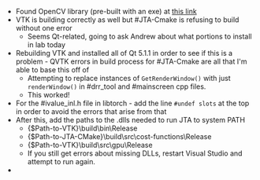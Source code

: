 - Found OpenCV library (pre-built with an exe) at [this link](https://sourceforge.net/projects/opencvlibrary/)
- VTK is building correctly as well but #JTA-Cmake is refusing to build without one error
	- Seems Qt-related, going to ask Andrew about what portions to install in lab today
- Rebuilding VTK and installed all of Qt 5.1.1 in order to see if this is a problem - QVTK errors in build process for #JTA-Cmake are all that I'm able to base this off of
	- Attempting to replace instances of `GetRenderWindow()` with just `renderWindow()` in #drr_tool and #mainscreen cpp files.
	- This worked!
- For the #ivalue_inl.h file in libtorch - add the line `#undef slots` at the top in order to avoid the errors that arise from that
- After this, add the paths to the .dlls needed to run JTA to system PATH
	- {$Path-to-VTK}\\build\\bin\\Release
	- {$Path-to-JTA-CMake}\\build\\src\\cost-functions\\Release
	- {$Path-to-VTK}\\build\\src\\gpu\\Release
	- If you still get errors about missing DLLs, restart Visual Studio and attempt to run again. 
- 